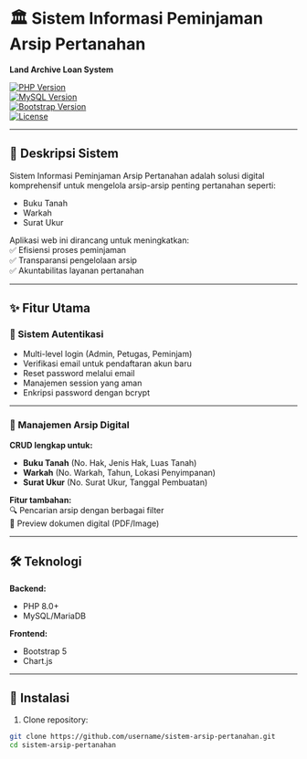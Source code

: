 # 🏛️ Sistem Informasi Peminjaman Arsip Pertanahan  
**Land Archive Loan System**  

[![PHP Version](https://img.shields.io/badge/PHP-8.0%2B-777BB4?logo=php)](https://php.net/)  
[![MySQL Version](https://img.shields.io/badge/MySQL-5.7%2B-4479A1?logo=mysql)](https://www.mysql.com/)  
[![Bootstrap Version](https://img.shields.io/badge/Bootstrap-5.2%2B-7952B3?logo=bootstrap)](https://getbootstrap.com/)  
[![License](https://img.shields.io/badge/License-MIT-blue.svg)](https://opensource.org/licenses/MIT)  

---

## 📝 Deskripsi Sistem  
Sistem Informasi Peminjaman Arsip Pertanahan adalah solusi digital komprehensif untuk mengelola arsip-arsip penting pertanahan seperti:  
- Buku Tanah  
- Warkah  
- Surat Ukur  

Aplikasi web ini dirancang untuk meningkatkan:  
✅ Efisiensi proses peminjaman  
✅ Transparansi pengelolaan arsip  
✅ Akuntabilitas layanan pertanahan  

---

## ✨ Fitur Utama  

### 🔐 Sistem Autentikasi  
- Multi-level login (Admin, Petugas, Peminjam)  
- Verifikasi email untuk pendaftaran akun baru  
- Reset password melalui email  
- Manajemen session yang aman  
- Enkripsi password dengan bcrypt  

---

### 📂 Manajemen Arsip Digital  
**CRUD lengkap untuk:**  
- **Buku Tanah** (No. Hak, Jenis Hak, Luas Tanah)  
- **Warkah** (No. Warkah, Tahun, Lokasi Penyimpanan)  
- **Surat Ukur** (No. Surat Ukur, Tanggal Pembuatan)  

**Fitur tambahan:**  
🔍 Pencarian arsip dengan berbagai filter  
📄 Preview dokumen digital (PDF/Image)  

---

## 🛠 Teknologi  
**Backend:**  
- PHP 8.0+  
- MySQL/MariaDB  

**Frontend:**  
- Bootstrap 5  
- Chart.js  

---

## 🚀 Instalasi  
1. Clone repository:  
```bash
git clone https://github.com/username/sistem-arsip-pertanahan.git
cd sistem-arsip-pertanahan
